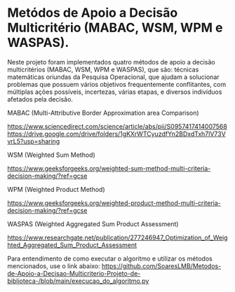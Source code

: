 # Metódos de Apoio a Decisão Multicritério (MABAC, WSM, WPM e WASPAS).
Neste projeto foram implementados quatro métodos de apoio a decisão multicritérios (MABAC, WSM, WPM e WASPAS), que são: técnicas matemáticas oriundas da Pesquisa Operacional, que ajudam a solucionar problemas que possuem vários objetivos frequentemente conflitantes, com múltiplas ações possíveis, incertezas, várias etapas, e diversos indivíduos afetados pela decisão.

MABAC (Multi-Attributive Border Approximation area Comparison)

https://www.sciencedirect.com/science/article/abs/pii/S0957417414007568
https://drive.google.com/drive/folders/1gKXrWTCyuzdfYn2BDxdTxh7lV73VvrL5?usp=sharing

WSM (Weighted Sum Method)

https://www.geeksforgeeks.org/weighted-sum-method-multi-criteria-decision-making/?ref=gcse

WPM (Weighted Product Method)

https://www.geeksforgeeks.org/weighted-product-method-multi-criteria-decision-making/?ref=gcse

WASPAS (Weighted Aggregated Sum Product Assessment)

https://www.researchgate.net/publication/277246947_Optimization_of_Weighted_Aggregated_Sum_Product_Assessment

Para entendimento de como executar o algoritmo e utilizar os métodos mencionados, use o link abaixo:
https://github.com/SoaresLMB/Metodos-de-Apoio-a-Decisao-Multicriterio-Projeto-de-biblioteca-/blob/main/execucao_do_algoritmo.py
 
 
